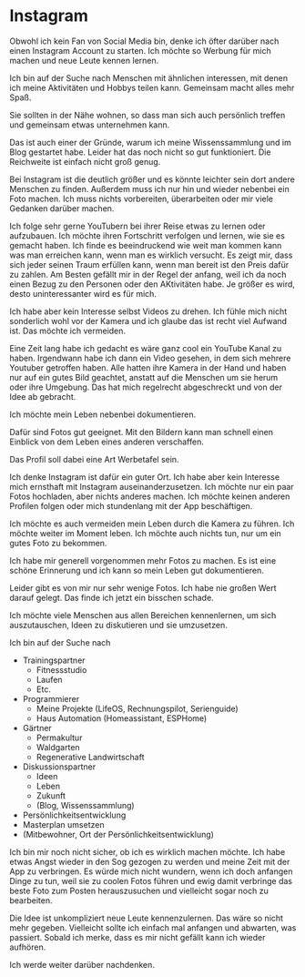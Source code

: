 # Instagram

Obwohl ich kein Fan von Social Media bin, denke ich öfter darüber nach einen Instagram Account zu starten. Ich möchte so Werbung für mich machen und neue Leute kennen lernen.

Ich bin auf der Suche nach Menschen mit ähnlichen interessen, mit denen ich meine Aktivitäten und Hobbys teilen kann. Gemeinsam macht alles mehr Spaß. 

Sie sollten in der Nähe wohnen, so dass man sich auch persönlich treffen und gemeinsam etwas unternehmen kann.

Das ist auch einer der Gründe, warum ich meine Wissenssammlung und im Blog gestartet habe. Leider hat das noch nicht so gut funktioniert. Die Reichweite ist einfach nicht groß genug.

Bei Instagram ist die deutlich größer und es könnte leichter sein dort andere Menschen zu finden. Außerdem muss ich nur hin und wieder nebenbei ein Foto machen. Ich muss nichts vorbereiten, überarbeiten oder mir viele Gedanken darüber machen.

Ich folge sehr gerne YouTubern bei ihrer Reise etwas zu lernen oder aufzubauen. Ich möchte ihren Fortschritt verfolgen und lernen, wie sie es gemacht haben. Ich finde es beeindruckend wie weit man kommen kann was man erreichen kann, wenn man es wirklich versucht. Es zeigt mir, dass sich jeder seinen Traum erfüllen kann, wenn man bereit ist den Preis dafür zu zahlen. Am Besten gefällt mir in der Regel der anfang, weil ich da noch einen Bezug zu den Personen oder den AKtivitäten habe. Je größer es wird, desto uninteressanter wird es für mich. 

Ich habe aber kein Interesse selbst Videos zu drehen. Ich fühle mich nicht sonderlich wohl vor der Kamera und ich glaube das ist recht viel Aufwand ist. Das möchte ich vermeiden.

Eine Zeit lang habe ich gedacht es wäre ganz cool ein YouTube Kanal zu haben. Irgendwann habe ich dann ein Video gesehen, in dem sich mehrere Youtuber getroffen haben. Alle hatten ihre Kamera in der Hand und haben nur auf ein gutes Bild geachtet, anstatt auf die Menschen um sie herum oder ihre Umgebung. Das hat mich regelrecht abgeschreckt und von der Idee ab gebracht.

Ich möchte mein Leben nebenbei dokumentieren.

Dafür sind Fotos gut geeignet. Mit den Bildern kann man schnell einen Einblick von dem Leben eines anderen verschaffen.

Das Profil soll dabei eine Art Werbetafel sein. 

Ich denke Instagram ist dafür ein guter Ort. Ich habe aber kein Interesse mich ernsthaft mit Instagram auseinanderzusetzen. Ich möchte nur ein paar Fotos hochladen, aber nichts anderes machen. Ich möchte keinen anderen Profilen folgen oder mich stundenlang mit der App beschäftigen.

Ich möchte es auch vermeiden mein Leben durch die Kamera zu führen. Ich möchte weiter im Moment leben. Ich möchte auch nichts tun, nur um ein gutes Foto zu bekommen.

Ich habe mir generell vorgenommen mehr Fotos zu machen. Es ist eine schöne Erinnerung und ich kann so mein Leben gut dokumentieren.

Leider gibt es von mir nur sehr wenige Fotos. Ich habe nie großen Wert darauf gelegt. Das finde ich jetzt ein bisschen schade.

Ich möchte viele Menschen aus allen Bereichen kennenlernen, um sich auszutauschen, Ideen zu diskutieren und sie umzusetzen.

Ich bin auf der Suche nach

- Trainingspartner
    + Fitnessstudio
    + Laufen
    + Etc.
- Programmierer
    + Meine Projekte (LifeOS, Rechnungspilot, Serienguide)
    + Haus Automation (Homeassistant, ESPHome)
- Gärtner
    + Permakultur
    + Waldgarten 
    + Regenerative Landwirtschaft
- Diskussionspartner
    + Ideen
    + Leben
    + Zukunft
    + (Blog, Wissenssammlung)
- Persönlichkeitsentwicklung
- Masterplan umsetzen 
- (Mitbewohner, Ort der Persönlichkeitsentwicklung)

Ich bin mir noch nicht sicher, ob ich es wirklich machen möchte. Ich habe etwas Angst wieder in den Sog gezogen zu werden und meine Zeit mit der App zu verbringen. Es würde mich nicht wundern, wenn ich doch anfangen Dinge zu tun, weil sie zu coolen Fotos führen und ewig damit verbringe das beste Foto zum Posten herauszusuchen und vielleicht sogar noch zu bearbeiten.

Die Idee ist unkompliziert neue Leute kennenzulernen. Das wäre so nicht mehr gegeben. 
Vielleicht sollte ich einfach mal anfangen und abwarten, was passiert. Sobald ich merke, dass es mir nicht gefällt kann ich wieder aufhören.

Ich werde weiter darüber nachdenken.
